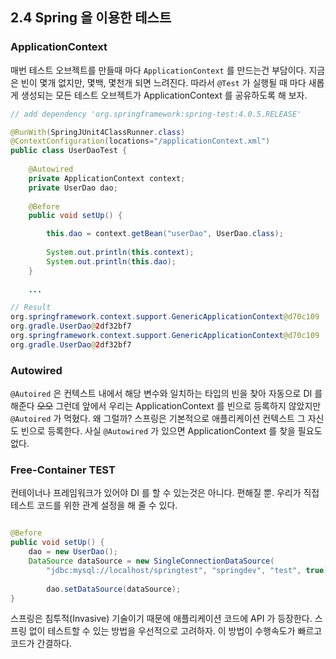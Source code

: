 
## 2.4 Spring 을 이용한 테스트

### ApplicationContext

매번 테스트 오브젝트를 만들때 마다 `ApplicationContext` 를 만드는건 부담이다. 지금은 빈이 몇개 없지만, 몇백, 몇천개 되면 느려진다. 따라서 `@Test` 가 실행될 때 마다 새롭게 생성되는 모든 테스트 오브젝트가 ApplicationContext 를 공유하도록 해 보자.

```java
// add dependency 'org.springframework:spring-test:4.0.5.RELEASE'

@RunWith(SpringJUnit4ClassRunner.class)
@ContextConfiguration(locations="/applicationContext.xml")
public class UserDaoTest {
	
	@Autowired
	private ApplicationContext context;
	private UserDao dao;
	
	@Before
	public void setUp() {

		this.dao = context.getBean("userDao", UserDao.class);
		
		System.out.println(this.context);
		System.out.println(this.dao);
	}
	
	...

// Result
org.springframework.context.support.GenericApplicationContext@d70c109 
org.gradle.UserDao@2df32bf7
org.springframework.context.support.GenericApplicationContext@d70c109 
org.gradle.UserDao@2df32bf7	

```

### Autowired

`@Autoired` 은 컨텍스트 내에서 해당 변수와 일치하는 타입의 빈을 찾아 자동으로 DI 를 해준다 ~~오오~~ 그런데 앞에서 우리는 ApplicationContext 를 빈으로 등록하지 않았지만 `@Autoired` 가 먹혔다. 왜 그럴까? 스프링은 기본적으로 애플리케이션 컨텍스트 그 자신도 빈으로 등록한다. 사실 `@Autowired` 가 있으면 ApplicationContext 를 찾을 필요도 없다.
 
### Free-Container TEST

컨테이너나 프레임워크가 있어야 DI 를 할 수 있는것은 아니다. 편해질 뿐. 우리가 직접 테스트 코드를 위한 관계 설정을 해 줄 수 있다.

```java

@Before
public void setUp() {
	dao = new UserDao();
	DataSource dataSource = new SingleConnectionDataSource(
		"jdbc:mysql://localhost/springtest", "springdev", "test", true);
		
		dao.setDataSource(dataSource);
}

```

스프링은 침투적(Invasive) 기술이기 때문에 애플리케이션 코드에 API 가 등장한다. 스프링 없이 테스트할 수 있는 방법을 우선적으로 고려하자. 이 방법이 수행속도가 빠르고 코드가 간결하다.
